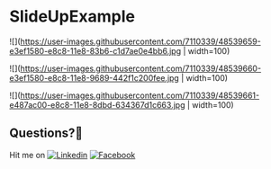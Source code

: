 # SlideUpExample
![](https://user-images.githubusercontent.com/7110339/48539659-e3ef1580-e8c8-11e8-83b6-c1d7ae0e4bb6.jpg | width=100)

![](https://user-images.githubusercontent.com/7110339/48539660-e3ef1580-e8c8-11e8-9689-442f1c200fee.jpg | width=100)

![](https://user-images.githubusercontent.com/7110339/48539661-e487ac00-e8c8-11e8-8dbd-634367d1c663.jpg | width=100)

## Questions?🤔
Hit me on [![Linkedin](https://img.shields.io/badge/Linkedin-Emre%20Karataş-blue.svg)](https://www.linkedin.com/in/emre-karata%C5%9F-062b26a9/)  [![Facebook](https://img.shields.io/badge/Facebook-Emre%20Karataş-blue.svg)](https://www.facebook.com/emre.karatas.311)
